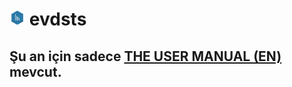 # <img src="https://github.com/syncoding/evdsts/blob/master/docs/images/evdsts.png?raw=true" width="5%"/> evdsts

## Şu an için sadece [THE USER MANUAL (EN)](/docs/manuals/manual_en.md) mevcut.